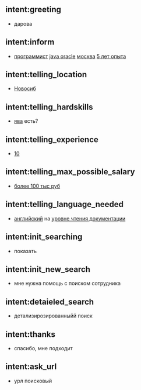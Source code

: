 ## intent:greeting
- дарова

## intent:inform
- [программист](profession) [java oracle](hardskills) [москва](location) [5 лет опыта](experience)

## intent:telling_location
- [Новосиб](location)

## intent:telling_hardskills
- [ява](hardskills) есть?

## intent:telling_experience
- [10](experience)

## intent:telling_max_possible_salary
- [более 100 тыс руб](max_salary_for_position)

## intent:telling_language_needed
- [английский](language) на [уровне чтения документации](language_level)

## intent:init_searching
- показать

## intent:init_new_search
- мне нужна помощь с поиском сотрудника

## intent:detaieled_search
- детализирозированныйй поиск

## intent:thanks
- спасибо, мне подходит

## intent:ask_url
- урл поисковый

